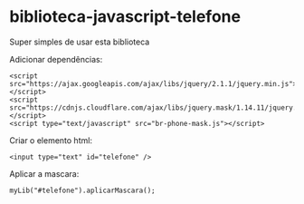 # biblioteca-javascript-telefone

Super simples de usar esta biblioteca

Adicionar dependências:
```
<script src="https://ajax.googleapis.com/ajax/libs/jquery/2.1.1/jquery.min.js"></script>
<script src="https://cdnjs.cloudflare.com/ajax/libs/jquery.mask/1.14.11/jquery.mask.min.js"></script>
<script type="text/javascript" src="br-phone-mask.js"></script>
```

Criar o elemento html:
```
<input type="text" id="telefone" />
```

Aplicar a mascara:
```
myLib("#telefone").aplicarMascara();
```